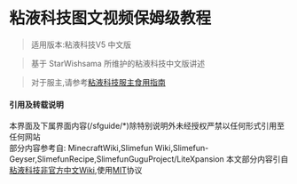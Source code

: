 #  粘液科技图文视频保姆级教程

> 适用版本:粘液科技V5 中文版

> 基于 StarWishsama 所维护的粘液科技中文版讲述

> 对于服主,请参考[粘液科技服主食用指南](https://www.mcbbs.net/thread-1479857-1-1.html)  



<!-- tabs:start -->
#### **引用及转载说明**

本界面及下属界面内容(/sfguide/\*)除特别说明外未经授权严禁以任何形式引用至任何网站  
部分内容参考自: MinecraftWiki,Slimefun Wiki,Slimefun-Geyser,SlimefunRecipe,SlimefunGuguProject/LiteXpansion
本文部分内容引自[粘液科技非官方中文Wiki](https://slimefun-wiki.guizhanss.cn/),使用[MIT](https://kkgithub.com/SlimefunGuguProject/Slimefun-Wiki/blob/master/LICENSE)协议
<!-- tabs:end -->
